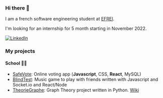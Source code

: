 ### Hi there 👋

I am a french software engineering student at [EFREI](https://www.efrei.fr).

I'm looking for an internship for 5 month starting in November 2022.

<a href="https://www.linkedin.com/in/malo-le-corvec-6ab98019a/"><img src="https://img.shields.io/badge/LinkedIn-0077B5?style=for-the-badge&logo=linkedin&logoColor=white" alt="LinkedIn" /></a>

### My projects

#### School 👨‍🎓

- [SafeVote](https://github.com/Malo-LC/SafeVote): Online voting app (**Javascript**, CSS, **React**, MySQL)
- [BlindTest](https://github.com/Malo-LC/BlindTest): Music game to play with friends written with Javascript and Socket.io and React/Node
- [TheorieGraphe](https://github.com/Malo-LC/TheorieGraphe): Graph Theory project written in Python. [Wiki](https://en.wikipedia.org/wiki/Graph_theory)
